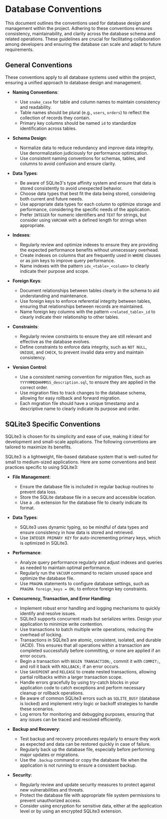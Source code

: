 # Database Conventions

This document outlines the conventions used for database design and management within the project. Adhering to these conventions ensures consistency, maintainability, and clarity across the database schema and related operations. These guidelines are crucial for facilitating collaboration among developers and ensuring the database can scale and adapt to future requirements.

## General Conventions

These conventions apply to all database systems used within the project, ensuring a unified approach to database design and management.

- **Naming Conventions**:
    - Use `snake_case` for table and column names to maintain consistency and readability.
    - Table names should be plural (e.g., `users`, `orders`) to reflect the collection of records they contain.
    - Primary key columns should be named `id` to standardize identification across tables.

- **Schema Design**:
    - Normalize data to reduce redundancy and improve data integrity. Use denormalization judiciously for performance optimization.
    - Use consistent naming conventions for schemas, tables, and columns to avoid confusion and ensure clarity.

- **Data Types**:
    - Be aware of SQLite3's type affinity system and ensure that data is stored consistently to avoid unexpected behavior.
    - Choose data types that best fit the data being stored, considering both current and future needs.
    - Use appropriate data types for each column to optimize storage and performance, considering the specific needs of the application.
    - Prefer `INTEGER` for numeric identifiers and `TEXT` for strings, but consider using `VARCHAR` with a defined length for strings when appropriate.

- **Indexes**:
    - Regularly review and optimize indexes to ensure they are providing the expected performance benefits without unnecessary overhead.
    - Create indexes on columns that are frequently used in `WHERE` clauses or as join keys to improve query performance.
    - Name indexes with the pattern `idx_<table>_<column>` to clearly indicate their purpose and scope.

- **Foreign Keys**:
    - Document relationships between tables clearly in the schema to aid understanding and maintenance.
    - Use foreign keys to enforce referential integrity between tables, ensuring that relationships between records are maintained.
    - Name foreign key columns with the pattern `<related_table>_id` to clearly indicate their relationship to other tables.

- **Constraints**:
    - Regularly review constraints to ensure they are still relevant and effective as the database evolves.
    - Define constraints to enforce data integrity, such as `NOT NULL`, `UNIQUE`, and `CHECK`, to prevent invalid data entry and maintain consistency.

- **Version Control**:
    - Use a consistent naming convention for migration files, such as `YYYYMMDDHHMMSS_description.sql`, to ensure they are applied in the correct order.
    - Use migration files to track changes to the database schema, allowing for easy rollback and forward migration.
    - Each migration file should have a unique timestamp and a descriptive name to clearly indicate its purpose and order.

## SQLite3 Specific Conventions

SQLite3 is chosen for its simplicity and ease of use, making it ideal for development and small-scale applications. The following conventions are tailored to maximize its benefits.

SQLite3 is a lightweight, file-based database system that is well-suited for small to medium-sized applications. Here are some conventions and best practices specific to using SQLite3:

- **File Management**:
    - Ensure the database file is included in regular backup routines to prevent data loss.
    - Store the SQLite database file in a secure and accessible location.
    - Use a `.db` extension for the database file to clearly indicate its format.

- **Data Types**:
    - SQLite3 uses dynamic typing, so be mindful of data types and ensure consistency in how data is stored and retrieved.
    - Use `INTEGER PRIMARY KEY` for auto-incrementing primary keys, which is optimized in SQLite3.

- **Performance**:
    - Analyze query performance regularly and adjust indexes and queries as needed to maintain optimal performance.
    - Regularly run the `VACUUM` command to reclaim unused space and optimize the database file.
    - Use `PRAGMA` statements to configure database settings, such as `PRAGMA foreign_keys = ON;` to enforce foreign key constraints.

- **Concurrency, Transaction, and Error Handling**:
    - Implement robust error handling and logging mechanisms to quickly identify and resolve issues.
    - SQLite3 supports concurrent reads but serializes writes. Design your application to minimize write contention.
    - Use transactions to batch multiple write operations, reducing the overhead of locking.
    - Transactions in SQLite3 are atomic, consistent, isolated, and durable (ACID). This ensures that all operations within a transaction are completed successfully before committing, or none are applied if an error occurs.
    - Begin a transaction with `BEGIN TRANSACTION;`, commit it with `COMMIT;`, and roll it back with `ROLLBACK;` if an error occurs.
    - Use `SAVEPOINT` and `RELEASE` to create nested transactions, allowing partial rollbacks within a larger transaction scope.
    - Handle errors gracefully by using try-catch blocks in your application code to catch exceptions and perform necessary cleanup or rollback operations.
    - Be aware of common SQLite3 errors such as `SQLITE_BUSY` (database is locked) and implement retry logic or backoff strategies to handle these scenarios.
    - Log errors for monitoring and debugging purposes, ensuring that any issues can be traced and resolved efficiently.

- **Backup and Recovery**:
    - Test backup and recovery procedures regularly to ensure they work as expected and data can be restored quickly in case of failure.
    - Regularly back up the database file, especially before performing major updates or migrations.
    - Use the `.backup` command or copy the database file when the application is not running to ensure a consistent backup.

- **Security**:
    - Regularly review and update security measures to protect against new vulnerabilities and threats.
    - Protect the database file with appropriate file system permissions to prevent unauthorized access.
    - Consider using encryption for sensitive data, either at the application level or by using an encrypted SQLite3 extension.

